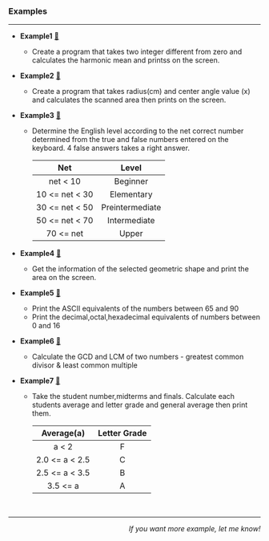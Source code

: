  ### **Examples** 
----
* **Example1**   [:paw_prints:](https://github.com/sucremad/CProgrammingLanguage/blob/main/C1/example1.c)
    * Create a program that takes two integer different from zero and calculates the harmonic mean and printss on the screen.
* **Example2**  [:paw_prints:](https://github.com/sucremad/CProgrammingLanguage/blob/main/C1/example2.c)
  * Create a program that takes radius(cm) and center angle value (x) and calculates the scanned area then prints on the screen.
* __Example3__ [:paw_prints:](https://github.com/sucremad/CProgrammingLanguage/blob/main/C2/example1.c)
  * Determine the English level according to the net correct number determined from the true and false numbers entered on the keyboard. 4 false answers takes a right answer.



     | Net | Level |
     | :-: | :-: |
     | net < 10 | Beginner |
     | 10 <= net < 30 | Elementary |
     | 30 <= net < 50 | Preintermediate |
     | 50 <= net < 70 | Intermediate |
     | 70 <= net | Upper |


* __Example4__  [:paw_prints:](https://github.com/sucremad/CProgrammingLanguage/blob/main/C2/example2.c)
  * Get the information of the selected geometric shape and print the area on the screen.

* **Example5** [:paw_prints:](https://github.com/sucremad/CProgrammingLanguage/blob/main/C3/example1.c) <br/> 
  * Print the ASCII equivalents of the numbers between 65 and 90 <br/> 
  * Print the decimal,octal,hexadecimal equivalents of numbers between 0 and 16
* **Example6** [:paw_prints:](https://github.com/sucremad/CProgrammingLanguage/blob/main/C3/example2.c) <br/> 
  * Calculate the GCD and LCM of two numbers - 	greatest common divisor & 	least common multiple
* **Example7**  [:paw_prints:](https://github.com/sucremad/CProgrammingLanguage/blob/main/C3/example3.c)
  * Take the student number,midterms and finals. Calculate each students average and letter grade and general average then print them.
  
       | Average(a) | Letter Grade |
     | :-: | :-: |
     | a < 2 | F |
     | 2.0 <= a < 2.5 | C |
     | 2.5 <= a < 3.5 | B |
     |  3.5 <= a  | A |
     
     <br/>
 ------
     
<p align='right'><i>If you want more example, let me know!</i></p>
